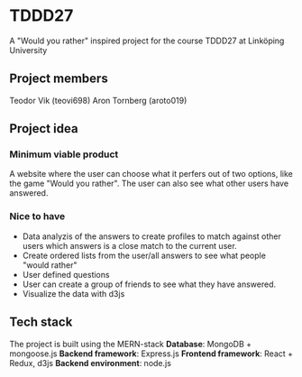 # TDDD27
A "Would you rather" inspired project for the course TDDD27 at Linköping University

## Project members
Teodor Vik (teovi698)
Aron Tornberg (aroto019)

## Project idea
### Minimum viable product
A website where the user can choose what it perfers out of two options, like 
the game "Would you rather". The user can also see what other users have answered.

### Nice to have
* Data analyzis of the answers to create profiles to match against other users which answers is a close match to the current user.
* Create ordered lists from the user/all answers to see what people "would rather"
* User defined questions
* User can create a group of friends to see what they have answered.
* Visualize the data with d3js

## Tech stack
The project is built using the MERN-stack
**Database**: MongoDB + mongoose.js
**Backend framework**: Express.js
**Frontend framework**: React + Redux, d3js
**Backend environment**: node.js